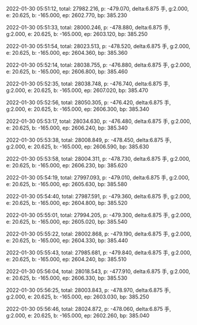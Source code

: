 2022-01-30 05:51:12, total: 27982.216, p: -479.070, delta:6.875 手, g:2.000, e: 20.625, b: -165.000, ep: 2602.770, bp: 385.230

2022-01-30 05:51:33, total: 28000.246, p: -478.880, delta:6.875 手, g:2.000, e: 20.625, b: -165.000, ep: 2603.120, bp: 385.250

2022-01-30 05:51:54, total: 28023.513, p: -478.520, delta:6.875 手, g:2.000, e: 20.625, b: -165.000, ep: 2604.360, bp: 385.360

2022-01-30 05:52:14, total: 28038.755, p: -476.880, delta:6.875 手, g:2.000, e: 20.625, b: -165.000, ep: 2606.800, bp: 385.460

2022-01-30 05:52:35, total: 28038.748, p: -476.740, delta:6.875 手, g:2.000, e: 20.625, b: -165.000, ep: 2607.020, bp: 385.470

2022-01-30 05:52:56, total: 28050.305, p: -476.420, delta:6.875 手, g:2.000, e: 20.625, b: -165.000, ep: 2606.300, bp: 385.340

2022-01-30 05:53:17, total: 28034.630, p: -476.480, delta:6.875 手, g:2.000, e: 20.625, b: -165.000, ep: 2606.240, bp: 385.340

2022-01-30 05:53:38, total: 28008.849, p: -478.450, delta:6.875 手, g:2.000, e: 20.625, b: -165.000, ep: 2606.590, bp: 385.630

2022-01-30 05:53:58, total: 28004.311, p: -478.730, delta:6.875 手, g:2.000, e: 20.625, b: -165.000, ep: 2606.230, bp: 385.620

2022-01-30 05:54:19, total: 27997.093, p: -479.010, delta:6.875 手, g:2.000, e: 20.625, b: -165.000, ep: 2605.630, bp: 385.580

2022-01-30 05:54:40, total: 27987.591, p: -479.360, delta:6.875 手, g:2.000, e: 20.625, b: -165.000, ep: 2604.800, bp: 385.520

2022-01-30 05:55:01, total: 27994.205, p: -479.300, delta:6.875 手, g:2.000, e: 20.625, b: -165.000, ep: 2605.020, bp: 385.540

2022-01-30 05:55:22, total: 28002.868, p: -479.190, delta:6.875 手, g:2.000, e: 20.625, b: -165.000, ep: 2604.330, bp: 385.440

2022-01-30 05:55:43, total: 27985.681, p: -479.840, delta:6.875 手, g:2.000, e: 20.625, b: -165.000, ep: 2604.240, bp: 385.510

2022-01-30 05:56:04, total: 28018.543, p: -477.910, delta:6.875 手, g:2.000, e: 20.625, b: -165.000, ep: 2606.330, bp: 385.530

2022-01-30 05:56:25, total: 28003.843, p: -478.970, delta:6.875 手, g:2.000, e: 20.625, b: -165.000, ep: 2603.030, bp: 385.250

2022-01-30 05:56:46, total: 28024.872, p: -478.060, delta:6.875 手, g:2.000, e: 20.625, b: -165.000, ep: 2602.260, bp: 385.040